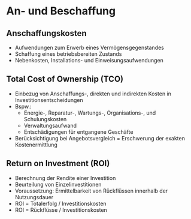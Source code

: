 # An- und Beschaffung

## Anschaffungskosten
- Aufwendungen zum Erwerb eines Vermögensgegenstandes
- Schaffung eines betriebsbereiten Zustands
- Nebenkosten, Installations- und Einweisungsaufwendungen

## Total Cost of Ownership (TCO)
- Einbezug von Anschaffungs-, direkten und indirekten Kosten in Investitionsentscheidungen
- Bspw.: 
  - Energie-, Reparatur-, Wartungs-, Organisations-, und Schulungskosten
  - Verwaltungsaufwand
  - Entschädigungen für entgangene Geschäfte
- Berücksichtigung bei Angebotsvergleich = Erschwerung der exakten Kostenermittlung

## Return on Investment (ROI)
- Berechnung der Rendite einer Investition
- Beurteilung von Einzelinvestitionen
- Voraussetzung: Ermittelbarkeit von Rückflüssen innerhalb der Nutzungsdauer
- ROI = Totalerfolg / Investitionskosten
- ROI = Rückflüsse / Investitionskosten
